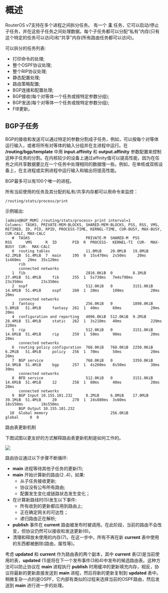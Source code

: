# 概述

RouterOS v7支持在多个进程之间拆分任务。
有一个 **主** 任务，它可以启动/停止子任务，并在这些子任务之间处理数据。每个子任务都可以分配“私有”内存(只有这个特定的任务可以访问)和“共享”内存(所有路由任务都可以访问)。

可以拆分的任务列表:

- 打印命令的处理;
- 整个OSPF协议处理;
- 整个RIP协议处理;
- 静态配置处理;
- 路由策略配置;
- BGP连接和配置处理;
- BGP接收(每个对等体一个任务或按特定参数分组);
- BGP发送(每个对等体一个任务或按特定参数分组);
- FIB更新。

## BGP子任务

BGP的接收和发送可以通过特定的参数分割成子任务，例如，可以按每个对等体运行输入，或者将所有对等体的输入分组并在主进程中运行。在 **/routing/bgp/template** 中用 **input.affinity** 和 **output.affinity** 参数配置来控制这种子任务的分割。在内核较少的设备上通过affinity值可以提高性能，因为在任务之间共享数据要比在一个任务中处理相同的数据慢一些。例如，在单核或双核设备上，在主进程或实例进程中运行输入和输出将提高性能。

BGP最多可以有100个唯一的进程。

所有当前使用的任务及其分配的私有/共享内存都可以用命令来监控：

`/routing/stats/process/print`

 

示例输出:

```shell
[admin@BGP_MUM] /routing/stats/process> print interval=1
Columns: TASKS, PRIVATE-MEM-BLOCKS, SHARED-MEM-BLOCKS, PSS, RSS, VMS, RETIRED, ID, PID, RPID, PROCESS-TIME, KERNEL-TIME, CUR-BUSY, MAX-BUSY, CUR-CALC, MAX-CALC
   #  TASKS                         PRIVATE-M  SHARED-M  PSS        RSS      VMS      R  ID       PID  R  PROCESS-  KERNEL-TI  CUR-  MAX-BUSY  CUR-  MAX-CALC
   0  routing tables                11.8MiB    20.0MiB   19.8MiB    42.2MiB  51.4MiB  7  main     195  0  15s470ms  2s50ms     20ms  1s460ms   20ms  35s120ms
      rib                                                                                                                                                   
      connected networks                                                                                                                                    
   1  fib                           2816.0KiB  0         8.1MiB     27.4MiB  51.4MiB     fib      255  1  5s730ms   7m4s790ms        23s350ms        23s350ms
   2  ospf                          512.0KiB   0         3151.0KiB  14.6MiB  51.4MiB     ospf     260  1  20ms      100ms            20ms            20ms   
      connected networks                                                                                                                                    
   3  fantasy                       256.0KiB   0         1898.0KiB  5.8MiB   51.4MiB     fantasy  261  1  40ms      60ms             20ms            20ms   
   4  configuration and reporting   4096.0KiB  512.0KiB  9.2MiB     28.4MiB  51.4MiB     static   262  1  3s210ms   40ms             220ms           220ms  
   5  rip                           512.0KiB   0         3151.0KiB  14.6MiB  51.4MiB     rip      259  1  50ms      90ms             20ms            20ms   
      connected networks                                                                                                                                    
   6  routing policy configuration  768.0KiB   768.0KiB  2250.0KiB  6.2MiB   51.4MiB     policy   256  1  70ms      50ms             20ms            20ms   
   7  BGP service                   768.0KiB   0         3359.0KiB  14.9MiB  51.4MiB     bgp      257  1  4s260ms   8s50ms           30ms            30ms   
      connected networks                                                                                                                                    
   8  BFD service                   512.0KiB   0         3151.0KiB  14.6MiB  51.4MiB     12       258  1  80ms      40ms             20ms            20ms   
      connected networks                                                                                                                                    
   9  BGP Input 10.155.101.232      8.2MiB     6.8MiB    17.0MiB    39.1MiB  51.4MiB     20       270  1  24s880ms  3s60ms           18s550ms        18s550ms
      BGP Output 10.155.101.232                                                                                                                             
  10  Global memory                            256.0KiB                                  global     0  0
```


路由表更新机制

下图试图以更友好的方式解释路由表更新机制是如何工作的。

![](https://help.mikrotik.com/docs/download/attachments/34897937/PNG.png?version=1&modificationDate=1598860984008&api=v2)

路由协议通过以下步骤不断循环:

- **main** 进程等待其他子任务的更新(1);
- **main** 开始计算新的路由(2..4)，如果:
  - 从子任务接收更新;
  - 协议没有公布所有路由;
  - 配置发生变化或链路状态发生变化；
- 在计算新路线时(5)发生以下事件:
  - 所有收到的更新都应用到路由上;
  - 正在确定网关的可达性；
  - 递归路由正在解析;
- **publish** 事件在 **current** 路由被发布时被调用。在此阶段，当前的路由不会改变，但协议仍然可以接收和发送更新(6)。
- 清理和释放未使用的内存(7)。在这一步中，所有不再在新 **current** 表中使用的东西都被删除(路由，属性等)。

考虑 **updated** 和 **current** 作为路由表的两个副本，其中 **current** 表(2)是当前使用的表，**updated** (1)是将在下一个发布事件(3和4)中发布的候选路由表。这种方法可以防止协议在 **main** 进程执行 **publish** 时用缓冲的更新填充内存，相反，协议将最新的更新直接发送到 **main** 进程，然后将新的更新复制到 **updated** 表中。稍微复杂一点的是OSPF，它内部有类似的过程来选择当前的OSPF路由，然后发送到 **main** 进行进一步的处理。